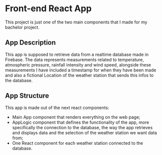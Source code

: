 # Front-end React App

This project is just one of the two main components that I made for my bachelor project.

## App Description

This app is supposed to retrieve data from a realtime database made in Firebase. The data represents measurements related to temperature, atmospheric pressure, rainfall intensity and wind speed, alongside these measurements I have included a timestamp for when they have been made and also a fictional Location of the weather station that sends this infos to the database.

## App Structure

This app is made out of the next react components:
- Main App component that renders everything on the web page;
- AppLogic component that defines the functionality of the app, more specifically the connection to the database, the way the app retrieves and displays data and the selection of the weather station we want data from;
- One React component for each weather station connected to the database.
